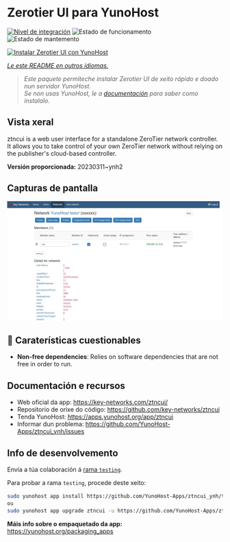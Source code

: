 <!--
NOTA: Este README foi creado automáticamente por <https://github.com/YunoHost/apps/tree/master/tools/readme_generator>
NON debe editarse manualmente.
-->

# Zerotier UI para YunoHost

[![Nivel de integración](https://dash.yunohost.org/integration/ztncui.svg)](https://dash.yunohost.org/appci/app/ztncui) ![Estado de funcionamento](https://ci-apps.yunohost.org/ci/badges/ztncui.status.svg) ![Estado de mantemento](https://ci-apps.yunohost.org/ci/badges/ztncui.maintain.svg)

[![Instalar Zerotier UI con YunoHost](https://install-app.yunohost.org/install-with-yunohost.svg)](https://install-app.yunohost.org/?app=ztncui)

*[Le este README en outros idiomas.](./ALL_README.md)*

> *Este paquete permíteche instalar Zerotier UI de xeito rápido e doado nun servidor YunoHost.*  
> *Se non usas YunoHost, le a [documentación](https://yunohost.org/install) para saber como instalalo.*

## Vista xeral

ztncui is a web user interface for a standalone ZeroTier network controller.
It allows you to take control of your own ZeroTier network without relying on the publisher's cloud-based controller.



**Versión proporcionada:** 20230311~ynh2

## Capturas de pantalla

![Captura de pantalla de Zerotier UI](./doc/screenshots/screenshot.jpg)

## :red_circle: Caraterísticas cuestionables

- **Non-free dependencies**: Relies on software dependencies that are not free in order to run.

## Documentación e recursos

- Web oficial da app: <https://key-networks.com/ztncui/>
- Repositorio de orixe do código: <https://github.com/key-networks/ztncui>
- Tenda YunoHost: <https://apps.yunohost.org/app/ztncui>
- Informar dun problema: <https://github.com/YunoHost-Apps/ztncui_ynh/issues>

## Info de desenvolvemento

Envía a túa colaboración á [rama `testing`](https://github.com/YunoHost-Apps/ztncui_ynh/tree/testing).

Para probar a rama `testing`, procede deste xeito:

```bash
sudo yunohost app install https://github.com/YunoHost-Apps/ztncui_ynh/tree/testing --debug
ou
sudo yunohost app upgrade ztncui -u https://github.com/YunoHost-Apps/ztncui_ynh/tree/testing --debug
```

**Máis info sobre o empaquetado da app:** <https://yunohost.org/packaging_apps>
